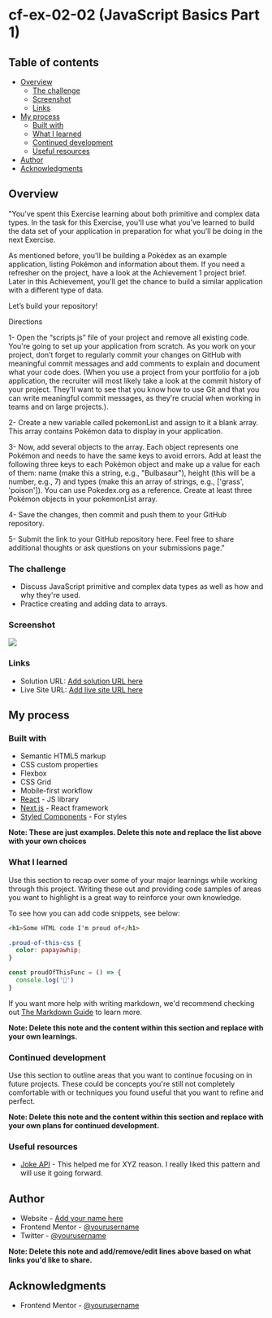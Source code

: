 # cf-ex-02-02 (JavaScript Basics Part 1)

## Table of contents

- [Overview](#overview)
  - [The challenge](#the-challenge)
  - [Screenshot](#screenshot)
  - [Links](#links)
- [My process](#my-process)
  - [Built with](#built-with)
  - [What I learned](#what-i-learned)
  - [Continued development](#continued-development)
  - [Useful resources](#useful-resources)
- [Author](#author)
- [Acknowledgments](#acknowledgments)


## Overview
"You’ve spent this Exercise learning about both primitive and complex data types. In the task for this Exercise, you'll use what you’ve learned to build the data set of your application in preparation for what you’ll be doing in the next Exercise.

As mentioned before, you'll be building a Pokédex as an example application, listing Pokémon and information about them. If you need a refresher on the project, have a look at the Achievement 1 project brief. Later in this Achievement, you'll get the chance to build a similar application with a different type of data.

Let’s build your repository!

Directions

1- Open the “scripts.js” file of your project and remove all existing code. You're going to set up your application from scratch. As you work on your project, don’t forget to regularly commit your changes on GitHub with meaningful commit messages and add comments to explain and document what your code does. (When you use a project from your portfolio for a job application, the recruiter will most likely take a look at the commit history of your project. They'll want to see that you know how to use Git and that you can write meaningful commit messages, as they're crucial when working in teams and on large projects.).

2- Create a new variable called pokemonList and assign to it a blank array. This array contains Pokémon data to display in your application.

3- Now, add several objects to the array. Each object represents one Pokémon and needs to have the same keys to avoid errors. Add at least the following three keys to each Pokémon object and make up a value for each of them: name (make this a string, e.g., "Bulbasaur"), height (this will be a number, e.g., 7) and types (make this an array of strings, e.g., ['grass', 'poison']). You can use Pokedex.org as a reference. Create at least three Pokémon objects in your pokemonList array.

4- Save the changes, then commit and push them to your GitHub repository.

5- Submit the link to your GitHub repository here. Feel free to share additional thoughts or ask questions on your submissions page."

### The challenge

- Discuss JavaScript primitive and complex data types as well as how and why they're used.
- Practice creating and adding data to arrays.

### Screenshot

![](./screenshot.jpg)


### Links

- Solution URL: [Add solution URL here](https://your-solution-url.com)
- Live Site URL: [Add live site URL here](https://your-live-site-url.com)

## My process

### Built with

- Semantic HTML5 markup
- CSS custom properties
- Flexbox
- CSS Grid
- Mobile-first workflow
- [React](https://reactjs.org/) - JS library
- [Next.js](https://nextjs.org/) - React framework
- [Styled Components](https://styled-components.com/) - For styles

**Note: These are just examples. Delete this note and replace the list above with your own choices**

### What I learned

Use this section to recap over some of your major learnings while working through this project. Writing these out and providing code samples of areas you want to highlight is a great way to reinforce your own knowledge.

To see how you can add code snippets, see below:

```html
<h1>Some HTML code I'm proud of</h1>
```

```css
.proud-of-this-css {
  color: papayawhip;
}
```

```js
const proudOfThisFunc = () => {
  console.log('🎉')
}
```

If you want more help with writing markdown, we'd recommend checking out [The Markdown Guide](https://www.markdownguide.org/) to learn more.

**Note: Delete this note and the content within this section and replace with your own learnings.**

### Continued development

Use this section to outline areas that you want to continue focusing on in future projects. These could be concepts you're still not completely comfortable with or techniques you found useful that you want to refine and perfect.

**Note: Delete this note and the content within this section and replace with your own plans for continued development.**

### Useful resources

- [Joke API](https://v2.jokeapi.dev/joke/Programming?type=single&amount=10) - This helped me for XYZ reason. I really liked this pattern and will use it going forward.


## Author

- Website - [Add your name here](https://www.your-site.com)
- Frontend Mentor - [@yourusername](https://www.frontendmentor.io/profile/yourusername)
- Twitter - [@yourusername](https://www.twitter.com/yourusername)

**Note: Delete this note and add/remove/edit lines above based on what links you'd like to share.**

## Acknowledgments

- Frontend Mentor - [@yourusername](https://www.frontendmentor.io/profile/yourusername)
